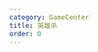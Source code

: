 ```yaml
---
category: GameCenter
title: 英雄杀
order: 0
---
```


<!--
`antd` provides plenty of UI components to enrich your web applications, and we will improve components experience consistently. We also recommend some great [Third-Party Libraries](/docs/react/recommendation) additionally.

<ComponentOverview></ComponentOverview> -->
